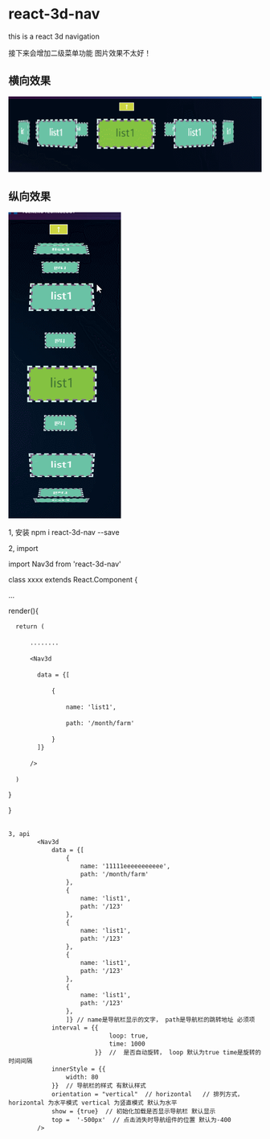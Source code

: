 # react-3d-nav
this is a react  3d navigation

接下来会增加二级菜单功能
图片效果不太好！

## 横向效果

![Image text](https://github.com/1140571314/react-3d-nav/blob/image/example_image/horizontal2.gif)


## 纵向效果

![Image text](https://github.com/1140571314/react-3d-nav/blob/image/example_image/vertical.gif)


1, 安装 
npm i react-3d-nav --save

2, import 


import Nav3d from 'react-3d-nav'


class xxxx extends React.Component {


  ...

  
  render(){
      
      return (
          
          ........
          
          <Nav3d 
          
            data = {[
                
                {
                    
                    name: 'list1',
                    
                    path: '/month/farm'
                    
                }
            ]}
            
          />
          
      )
      
  }
  
}

```

3, api
        <Nav3d 
            data = {[
                {
                    name: '11111eeeeeeeeeee',
                    path: '/month/farm'
                },
                {
                    name: 'list1',
                    path: '/123'
                },
                {
                    name: 'list1',
                    path: '/123'
                },
                {
                    name: 'list1',
                    path: '/123'
                },
                {
                    name: 'list1',
                    path: '/123'
                },
                ]} // name是导航栏显示的文字， path是导航栏的跳转地址 必须项
            interval = {{ 
                            loop: true,  
                            time: 1000
                        }}  //  是否自动旋转， loop 默认为true time是旋转的时间间隔
            innerStyle = {{
                width: 80
            }}  // 导航栏的样式 有默认样式
            orientation = "vertical"  // horizontal   // 排列方式， horizontal 为水平模式 vertical 为竖直模式 默认为水平
            show = {true}  // 初始化加载是否显示导航栏 默认显示
            top =  '-500px'  // 点击消失时导航组件的位置 默认为-400
        />

